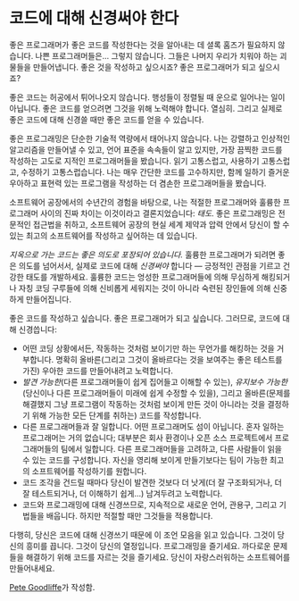# 코드에 대해 신경써야 한다

좋은 프로그래머가 좋은 코드를 작성한다는 것을 알아내는 데 셜록 홈즈가 필요하지 않습니다. 나쁜 프로그래머들은... 그렇지 않습니다. 그들은 나머지 우리가 치워야 하는 괴물들을 만들어냅니다. 좋은 것을 작성하고 싶으시죠? 좋은 프로그래머가 되고 싶으시죠?

좋은 코드는 허공에서 튀어나오지 않습니다. 행성들이 정렬될 때 운으로 일어나는 일이 아닙니다. 좋은 코드를 얻으려면 그것을 위해 노력해야 합니다. 열심히. 그리고 실제로 좋은 코드에 대해 신경쓸 때만 좋은 코드를 얻을 수 있습니다.

좋은 프로그래밍은 단순한 기술적 역량에서 태어나지 않습니다. 나는 강렬하고 인상적인 알고리즘을 만들어낼 수 있고, 언어 표준을 속속들이 알고 있지만, 가장 끔찍한 코드를 작성하는 고도로 지적인 프로그래머들을 봤습니다. 읽기 고통스럽고, 사용하기 고통스럽고, 수정하기 고통스럽습니다. 나는 매우 간단한 코드를 고수하지만, 함께 일하기 즐거운 우아하고 표현력 있는 프로그램을 작성하는 더 겸손한 프로그래머들을 봤습니다.

소프트웨어 공장에서의 수년간의 경험을 바탕으로, 나는 적절한 프로그래머와 훌륭한 프로그래머 사이의 진짜 차이는 이것이라고 결론지었습니다: *태도*. 좋은 프로그래밍은 전문적인 접근법을 취하고, 소프트웨어 공장의 현실 세계 제약과 압력 안에서 당신이 할 수 있는 최고의 소프트웨어를 작성하고 싶어하는 데 있습니다.

*지옥으로 가는 코드는 좋은 의도로 포장되어 있습니다.* 훌륭한 프로그래머가 되려면 좋은 의도를 넘어서서, 실제로 코드에 대해 *신경써야* 합니다 — 긍정적인 관점을 기르고 건강한 태도를 개발하세요. 훌륭한 코드는 엉성한 프로그래머들에 의해 무심하게 해킹되거나 자칭 코딩 구루들에 의해 신비롭게 세워지는 것이 아니라 숙련된 장인들에 의해 신중하게 만들어집니다.

좋은 코드를 작성하고 싶습니다. 좋은 프로그래머가 되고 싶습니다. 그러므로, 코드에 대해 신경씁니다:

- 어떤 코딩 상황에서든, 작동하는 것처럼 보이기만 하는 무언가를 해킹하는 것을 거부합니다. 명확히 올바른(그리고 그것이 올바르다는 것을 보여주는 좋은 테스트를 가진) 우아한 코드를 만들어내려고 노력합니다.
- *발견 가능한*(다른 프로그래머들이 쉽게 집어들고 이해할 수 있는), *유지보수 가능한*(당신이나 다른 프로그래머들이 미래에 쉽게 수정할 수 있을), 그리고 올바른(문제를 해결했지 그냥 프로그램이 작동하는 것처럼 보이게 만든 것이 아니라는 것을 결정하기 위해 가능한 모든 단계를 취하는) 코드를 작성합니다.
- 다른 프로그래머들과 잘 일합니다. 어떤 프로그래머도 섬이 아닙니다. 혼자 일하는 프로그래머는 거의 없습니다; 대부분은 회사 환경이나 오픈 소스 프로젝트에서 프로그래머들의 팀에서 일합니다. 다른 프로그래머들을 고려하고, 다른 사람들이 읽을 수 있는 코드를 구성합니다. 자신을 영리해 보이게 만들기보다는 팀이 가능한 최고의 소프트웨어를 작성하기를 원합니다.
- 코드 조각을 건드릴 때마다 당신이 발견한 것보다 더 낫게(더 잘 구조화되거나, 더 잘 테스트되거나, 더 이해하기 쉽게...) 남겨두려고 노력합니다.
- 코드와 프로그래밍에 대해 신경쓰므로, 지속적으로 새로운 언어, 관용구, 그리고 기법들을 배웁니다. 하지만 적절할 때만 그것들을 적용합니다.

다행히, 당신은 코드에 대해 신경쓰기 때문에 이 조언 모음을 읽고 있습니다. 그것이 당신의 흥미를 끕니다. 그것이 당신의 열정입니다. 프로그래밍을 즐기세요. 까다로운 문제들을 해결하기 위해 코드를 자르는 것을 즐기세요. 당신이 자랑스러워하는 소프트웨어를 만들어내세요.

[Pete Goodliffe](http://programmer.97things.oreilly.com/wiki/index.php/Pete_Goodliffe)가 작성함.